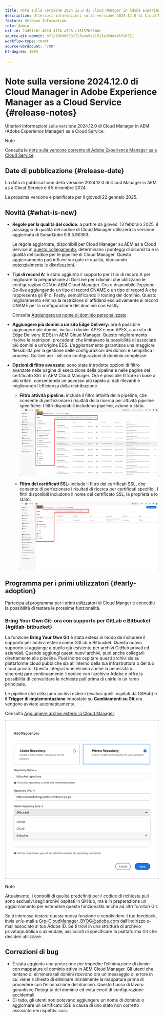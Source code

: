 ```yaml
---
title: Note sulla versione 2024.12.0 di Cloud Manager in Adobe Experience Manager as a Cloud Service
description: Ulteriori informazioni sulla versione 2024.12.0 di Cloud Manager in AEM as a Cloud Service.
feature: Release Information
role: Admin
exl-id: 24d9fc6f-462d-417b-a728-c18157b23bbe
source-git-commit: bf12306969581723e4e9ce1517a8f0d445f26521
workflow-type: tm+mt
source-wordcount: '700'
ht-degree: 100%

---
```


# Note sulla versione 2024.12.0 di Cloud Manager in Adobe Experience Manager as a Cloud Service {#release-notes}

Ulteriori informazioni sulla versione 2024.12.0 di Cloud Manager in AEM (Adobe Experience Manager) as a Cloud Service.

>[!NOTE]
>
>Consulta le [note sulla versione corrente di Adobe Experience Manager as a Cloud Service](/help/release-notes/release-notes-cloud/release-notes-current.md).

## Date di pubblicazione {#release-date}

La data di pubblicazione della versione 2024.12.0 di Cloud Manager in AEM as a Cloud Service è il 5 dicembre 2024.

La prossima versione è pianificata per il giovedì 22 gennaio 2025.


## Novità {#what-is-new}

* **Regole per la qualità del codice:** a partire da giovedì 13 febbraio 2025, il passaggio di qualità del codice di Cloud Manager utilizzerà la versione aggiornata di SonarQube 9.9.5.90363.

  Le regole aggiornate, disponibili per Cloud Manager su AEM as a Cloud Service in [questo collegamento](/help/implementing/cloud-manager/code-quality-testing.md#understanding-code-quality-rules), determinano i punteggi di sicurezza e la qualità del codice per le pipeline di Cloud Manager. Questo aggiornamento può influire sui gate di qualità, bloccando potenzialmente le distribuzioni.

<!-- * **Java 21 support:** Customers can now optionally build with Java 17 or Java 21, benefiting from performance improvements and new language features. See [Build environment](/help/implementing/cloud-manager/getting-access-to-aem-in-cloud/build-environment-details.md) for configuration steps, including updating your Maven project description, and certain library versions. When the build version is set to Java 17 or Java 21, the runtime defaults to Java 21.

    Starting February 2025, sandboxes and dev environments upgrade to the Java 21 runtime, regardless of the build version (Java 8, 11, 17, or 21). Production environments follow with an upgrade in April 2025. -->

* **Tipi di record A:** è stato aggiunto il supporto per i tipi di record A per migliorare la preparazione al Go-Live per i domini che utilizzano le configurazioni CDN in AEM Cloud Manager. Ora è disponibile l’opzione Go-live aggiungendo un tipo di record CNAME o un tipo di record A che rappresenta gli IP di Fastly, semplificando il routing del dominio. Questo miglioramento elimina la restrizione di affidarsi esclusivamente ai record CNAME per la configurazione del dominio con Fastly.

  Consulta [Aggiungere un nome di dominio personalizzato](/help/implementing/cloud-manager/custom-domain-names/add-custom-domain-name.md). <!-- CMGR-63076 -->

<!-- * The AEM Code Quality step now uses SonarQube 9.9 Server, replacing the older 7.4 version. This upgrade brings additional security, performance, and code quality checks, offering more comprehensive analysis and coverage for your projects. -->

* **Aggiungere più domini a un sito Edge Delivery:** ora è possibile aggiungere più domini, inclusi i domini APEX e non APEX, a un sito di Edge Delivery (EDS) in AEM Cloud Manager. Questo miglioramento risolve le restrizioni precedenti che limitavano la possibilità di associare più domini a un’origine EDS. L’aggiornamento garantisce una maggiore flessibilità per la gestione delle configurazioni dei domini e semplifica i processi Go-live per i siti con configurazioni di dominio complesse. <!-- CMGR-63007 -->

* **Opzioni di filtro avanzate:** sono state introdotte opzioni di filtro avanzate nelle pagine di esecuzione della pipeline e nelle pagine del certificato SSL in AEM Cloud Manager. Ora è possibile filtrare in base a più criteri, consentendo un accesso più rapido ai dati rilevanti e migliorando l’efficienza della distribuzione. <!-- CMGR-26263 -->

   * **Filtro attività pipeline:** include il filtro attività della pipeline, che consente di perfezionare i risultati della ricerca per attività pipeline specifiche. I filtri disponibili includono pipeline, azione e stato.
     ![Filtro attività pipeline](/help/implementing/cloud-manager/assets/filters-pipeline.png)


   * **Filtro dei certificati SSL:** include il filtro dei certificati SSL, che consente di perfezionare i risultati di ricerca per certificati specifici. I filtri disponibili includono il nome del certificato SSL, la proprietà e lo stato.
     ![Filtro certificato SSL](/help/implementing/cloud-manager/assets/filters-ssl-certificates.png)

## Programma per i primi utilizzatori {#early-adoption}

Partecipa al programma per i primi utilizzatori di Cloud Manger e concediti la possibilità di testare le prossime funzionalità.

### Bring Your Own Git: ora con supporto per GitLab e Bitbucket {#gitlab-bitbucket}

<!-- BOTH CS & AMS -->

La funzione **Bring Your Own Git** è stata estesa in modo da includere il supporto per archivi esterni come GitLab e Bitbucket. Questo nuovo supporto si aggiunge a quello già esistente per archivi GitHub privati ed aziendali. Quando aggiungi questi nuovi archivi, puoi anche collegarli direttamente alle pipeline. Puoi inoltre ospitare questi archivi sia su piattaforme cloud pubbliche sia all’interno della tua infrastruttura o del tuo cloud privato. Questa integrazione elimina anche la necessità di sincronizzare continuamente il codice con l’archivio Adobe e offre la possibilità di convalidare le richieste pull prima di unirle in un ramo principale.

Le pipeline che utilizzano archivi esterni (esclusi quelli ospitati da GitHub) e il **Trigger di implementazione** impostato su **Cambiamenti su Git** ora vengono avviate automaticamente.

Consulta [Aggiungere archivi esterni in Cloud Manager](/help/implementing/cloud-manager/managing-code/external-repositories.md).

![Finestra di dialogo Aggiungi archivio](/help/implementing/cloud-manager/release-notes/assets/repositories-add-release-notes.png)

>[!NOTE]
>
>Attualmente, i controlli di qualità predefiniti per il codice di richiesta pull sono esclusivi degli archivi ospitati in GitHub, ma è in preparazione un aggiornamento per estendere questa funzionalità anche ad altri fornitori Git.

Se ti interessa testare questa nuova funzione e condividere il tuo feedback, invia un’e-mail a [Grp-CloudManager_BYOG@adobe.com](mailto:Grp-CloudManager_BYOG@adobe.com) dall’indirizzo e-mail associato al tuo Adobe ID. Se ti trovi in una struttura di archivio privata/pubblica o aziendale, assicurati di specificare la piattaforma Git che desideri utilizzare.

## Correzioni di bug

* È stata aggiunta una protezione per impedire l’eliminazione di domini con mappature di dominio attive in AEM Cloud Manager. Gli utenti che tentano di eliminare tali domini ricevono ora un messaggio di errore in cui viene richiesto di eliminare inizialmente la mappatura prima di procedere con l’eliminazione del dominio. Questo flusso di lavoro garantisce l’integrità del dominio ed evita errori di configurazione accidentali. <!-- CMGR-63033 -->
* Di rado, gli utenti non potevano aggiungere un nome di dominio o aggiornare un certificato SSL a causa di uno stato non corretto associato nei rispettivi casi. <!-- CMGR-62816 -->


<!-- ## Known issues {#known-issues} -->

